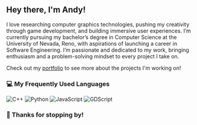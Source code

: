 ## Hey there, I'm Andy!

I love researching computer graphics technologies, pushing my creativity through game development, and building immersive user experiences. I’m currently pursuing my bachelor’s degree in Computer Science at the University of Nevada, Reno, with aspirations of launching a career in Software Engineering. I’m passionate and dedicated to my work, bringing enthusiasm and a problem-solving mindset to every project I take on.

Check out my
[portfolio](https://andy-wittig.github.io/Andrew-Wittig-Portfolio/)
to see more about the projects I'm working on!

### :computer: My Frequently Used Languages

![C++](https://img.shields.io/badge/-C++-000?&logo=c%2b%2b&logoColor=00599C)
![Python](https://img.shields.io/badge/-Python-000?&logo=Python)
![JavaScript](https://img.shields.io/badge/-JavaScript-000?&logo=JavaScript)
![GDScript](https://img.shields.io/badge/-GDScript-000?&logo=GodotEngine&logoColor=478CBF)

### :wave: Thanks for stopping by!
